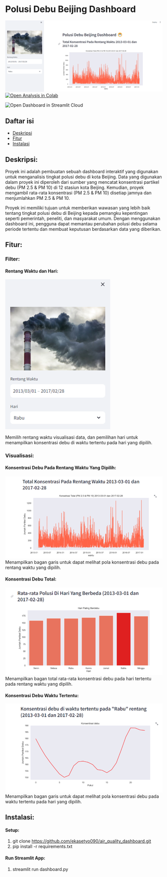 # Polusi Debu Beijing Dashboard
![Polusi Debu Beijing Dashboard](https://github.com/ekasetyo090/air_quality_dashboard/blob/79a836a5066b3fa90525107e79ed06e81933e415/screenshot/tampilan%20penuh.png)
[![Open Analysis in Colab](https://colab.research.google.com/assets/colab-badge.svg)](https://colab.research.google.com/github/ekasetyo090/air_quality_dashboard/blob/master/Proyek_Analisis_Air_Quality.ipynb)

![Open Dashboard in Streamlit Cloud](https://ekasetyo090-airquality.streamlit.app/)

## Daftar isi

- [Deskripsi](#deskripsi)
- [Fitur](#fitur)
- [Instalasi](#instalasi)

## Deskripsi:
Proyek ini adalah pembuatan sebuah dashboard interaktif yang digunakan untuk menganalisis tingkat polusi debu di kota Beijing. Data yang digunakan dalam proyek ini diperoleh dari sumber yang mencatat konsentrasi partikel debu (PM 2.5 & PM 10) di 12 stasiun kota Beijing. Kemudian, proyek mengambil rata-rata konsentrasi (PM 2.5 & PM 10) disetiap jamnya dan menjumlahkan PM 2.5 & PM 10.

Proyek ini memiliki tujuan untuk memberikan wawasan yang lebih baik tentang tingkat polusi debu di Beijing kepada pemangku kepentingan seperti pemerintah, peneliti, dan masyarakat umum. Dengan menggunakan dashboard ini, pengguna dapat memantau perubahan polusi debu selama periode tertentu dan membuat keputusan berdasarkan data yang diberikan.

## Fitur:

### Filter:
#### Rentang Waktu dan Hari:
![Filter](https://github.com/ekasetyo090/air_quality_dashboard/blob/79a836a5066b3fa90525107e79ed06e81933e415/screenshot/fitur%20filter.png)

Memilih rentang waktu visualisasi data, dan pemilihan hari untuk menampilkan konsentrasi debu di waktu tertentu pada hari yang dipilih.

### Visualisasi:

#### Konsentrasi Debu Pada Rentang Waktu Yang Dipilih:
![Konsentrasi Debu Pada Rentang Waktu Yang Dipilih](https://github.com/ekasetyo090/air_quality_dashboard/blob/79a836a5066b3fa90525107e79ed06e81933e415/screenshot/total%20konsentrasi.png)
Menampilkan bagan garis untuk dapat melihat pola konsentrasi debu pada rentang waktu yang dipilih.

#### Konsentrasi Debu Total:
![Konsentrasi Debu Total](https://github.com/ekasetyo090/air_quality_dashboard/blob/79a836a5066b3fa90525107e79ed06e81933e415/screenshot/hari%20paling%20berdebu.png)
Menampilkan bagan total rata-rata konsentrasi debu pada hari tertentu pada rentang waktu yang dipilih.

#### Konsentrasi Debu Waktu Tertentu:
![Konsentrasi Debu Waktu Tertentu](https://github.com/ekasetyo090/air_quality_dashboard/blob/79a836a5066b3fa90525107e79ed06e81933e415/screenshot/konsentrasi%20debu%20di%20waktu%20tertentu.png)
Menampilkan bagan garis untuk dapat melihat pola konsentrasi debu pada waktu tertentu pada hari yang dipilih.

## Instalasi:
#### Setup:
1. git clone https://github.com/ekasetyo090/air_quality_dashboard.git
2. pip install -r requirements.txt

#### Run Streamlit App:
1. streamlit run dashboard.py
